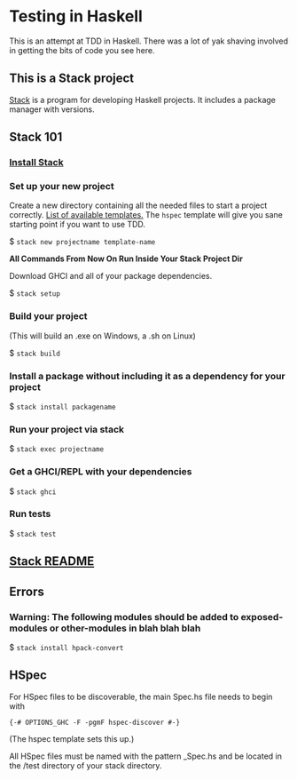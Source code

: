 # Testing in Haskell

This is an attempt at TDD in Haskell. There was a lot of yak shaving involved in getting the bits of code you see here.

## This is a Stack project
[Stack](https://docs.haskellstack.org/en/stable/README/) is a program for developing Haskell projects. It includes a package manager with versions.

## Stack 101
### [Install Stack](https://docs.haskellstack.org/en/stable/README/#how-to-install)

### Set up your new project
Create a new directory containing all the needed files to start a project correctly. [List of available templates.](https://github.com/commercialhaskell/stack-templates) The `hspec` template will give you  sane starting point if you want to use TDD.

$ `stack new projectname template-name`

**All Commands From Now On Run Inside Your Stack Project Dir**

Download GHCI and all of your package dependencies.

$ `stack setup`

### Build your project
(This will build an .exe on Windows, a .sh on Linux)

$ `stack build`

### Install a package without including it as a dependency for your project 

$ `stack install packagename`

### Run your project via stack

$ `stack exec projectname`

### Get a GHCI/REPL with your dependencies

$ `stack ghci`

### Run tests

$ `stack test`

## [Stack README](https://docs.haskellstack.org/en/stable/README)

## Errors

### Warning: The following modules should be added to exposed-modules or other-modules in blah blah blah

$ `stack install hpack-convert` 

## HSpec
For HSpec files to be discoverable, the main Spec.hs file needs to begin with 

```
{-# OPTIONS_GHC -F -pgmF hspec-discover #-}
```

(The hspec template sets this up.)

All HSpec files must be named with the pattern _Spec.hs and be located in the /test directory of your stack directory.
